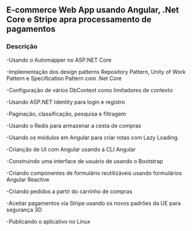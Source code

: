 

## E-commerce Web App  usando Angular, .Net Core e Stripe apra processamento de pagamentos 

### Descrição





-Usando o Automapper no ASP.NET Core

-Implementação dos design patterns Repository Pattern, Unity of Work Pattern e Specification Pattern com .Net Core

-Configuração de vários DbContext como limitadores de contexto

-Usando ASP.NET Identity para login e registro

-Paginação, classificação, pesquisa e filtragem

-Usando o Redis para armazenar a cesta de compras

-Usando os módulos em Angular para criar rotas com Lazy Loading.

-Crianção de UI com Angular usando a CLI Angular

-Construindo uma interface de usuário de usando o Bootstrap

-Criando componentes de formulário reutilizáveis ​​usando formulários Angular Reactive

-Criando pedidos a partir do carrinho de compras

-Aceitar pagamentos via Stripe usando os novos padrões da UE para segurança 3D

-Publicando o aplicativo no Linux
